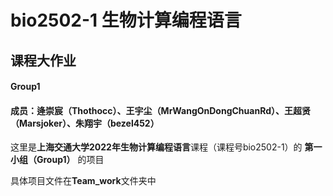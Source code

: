 # bio2502-1 生物计算编程语言
## 课程大作业
#### Group1
#### 成员：逄崇宸（Thothocc）、王宇尘（MrWangOnDongChuanRd）、王超贤（Marsjoker）、朱翔宇（bezel452）

这里是**上海交通大学2022年生物计算编程语言**课程（课程号bio2502-1）的 **第一小组（Group1）** 的项目

具体项目文件在**Team_work**文件夹中
